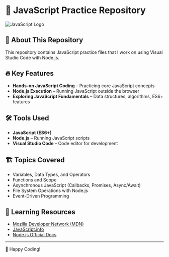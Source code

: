# 🚀 JavaScript Practice Repository

![JavaScript Logo](https://img.shields.io/badge/JavaScript-F7DF1E?style=for-the-badge&logo=javascript&logoColor=black)

## 📌 About This Repository
This repository contains JavaScript practice files that I work on using Visual Studio Code with Node.js.

## 🔥 Key Features
- **Hands-on JavaScript Coding** – Practicing core JavaScript concepts
- **Node.js Execution** – Running JavaScript outside the browser
- **Exploring JavaScript Fundamentals** – Data structures, algorithms, ES6+ features

## 🛠 Tools Used
- **JavaScript (ES6+)**
- **Node.js** – Running JavaScript scripts
- **Visual Studio Code** – Code editor for development

## 🏗️ Topics Covered
- Variables, Data Types, and Operators
- Functions and Scope
- Asynchronous JavaScript (Callbacks, Promises, Async/Await)
- File System Operations with Node.js
- Event-Driven Programming

## 🎯 Learning Resources
- [Mozilla Developer Network (MDN)](https://developer.mozilla.org/en-US/docs/Web/JavaScript)
- [JavaScript.info](https://javascript.info/)
- [Node.js Official Docs](https://nodejs.org/en/docs/)


---
🚀 Happy Coding!
